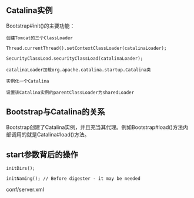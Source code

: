 ## Catalina实例

Bootstrap\#init\(\)的主要功能：

`创建Tomcat的三个ClassLoader`

`Thread.currentThread().setContextClassLoader(catalinaLoader);`

`SecurityClassLoad.securityClassLoad(catalinaLoader);`

`catalinaLoader加载org.apache.catalina.startup.Catalina类`

`实例化一个Catalina`

`设置该Catalina实例的parentClassLoader为sharedLoader`

## Bootstrap与Catalina的关系

Bootstrap创建了Catalina实例，并且充当其代理。例如Bootstrap\#load\(\)方法内部调用的就是Catalina\#load\(\)方法。

## start参数背后的操作

`initDirs();`

`initNaming(); // Before digester - it may be needed`

conf/server.xml


